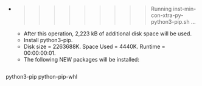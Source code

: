 * >>>>>>>>> Running inst-min-con-xtra-py-python3-pip.sh ...
  * After this operation, 2,223 kB of additional disk space will be used.
  * Install python3-pip.
  * Disk size = 2263688K. Space Used = 4440K. Runtime = 00:00:00:01.
  * The following NEW packages will be installed:
  ```bash
python3-pip python-pip-whl
  ```
